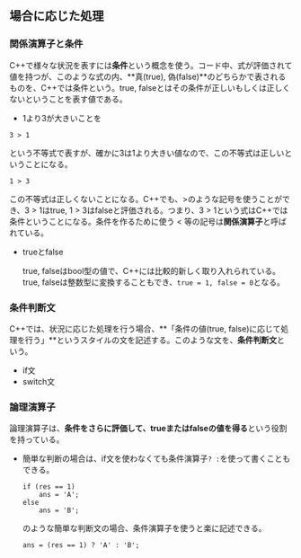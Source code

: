 ## 場合に応じた処理
### 関係演算子と条件
C++で様々な状況を表すには**条件**という概念を使う。コード中、式が評価されて値を持つが、このような式の内、**真(true), 偽(false)**のどちらかで表されるものを、C++では条件という。true, falseとはその条件が正しいもしくは正しくないということを表す値である。
* 1より3が大きいことを
```
3 > 1
```
という不等式で表すが、確かに3は1より大きい値なので、この不等式は正しいということになる。
```
1 > 3
```
この不等式は正しくないことになる。C++でも、>のような記号を使うことができ、3 > 1はtrue, 1 > 3はfalseと評価される。つまり、3 > 1という式はC++では条件ということになる。条件を作るために使う < 等の記号は**関係演算子**と呼ばれている。

* trueとfalse
  
  true, falseはbool型の値で、C++には比較的新しく取り入れられている。true, falseは整数型に変換することもでき、`true = 1, false = 0`となる。

### 条件判断文
C++では、状況に応じた処理を行う場合、**「条件の値(true, false)に応じて処理を行う」**というスタイルの文を記述する。このような文を、**条件判断文**という。
* if文
* switch文

### 論理演算子
論理演算子は、**条件をさらに評価して、trueまたはfalseの値を得る**という役割を持っている。
* 簡単な判断の場合は、if文を使わなくても条件演算子` ? : `を使って書くこともできる。

    ```
    if (res == 1)
        ans = 'A';
    else
        ans = 'B';
    ```

  のような簡単な判断文の場合、条件演算子を使うと楽に記述できる。

    ```
    ans = (res == 1) ? 'A' : 'B';
    ```